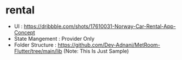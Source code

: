 # rental

- UI : https://dribbble.com/shots/17610031-Norway-Car-Rental-App-Concept 
- State Mangement : Provider Only 
- Folder Structure : https://github.com/Dev-Adnani/MetRoom-Flutter/tree/main/lib (Note: This Is Just Sample)
